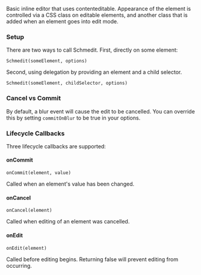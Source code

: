 Basic inline editor that uses contenteditable.  Appearance of the element is controlled via a CSS class on editable
elements, and another class that is added when an element goes into edit mode.

### Setup

There are two ways to call Schmedit.  First, directly on some element:

```
Schmedit(someElement, options)
```

Second, using delegation by providing an element and a child selector. 

```
Schmedit(someElement, childSelector, options)
```


### Cancel vs Commit

By default, a blur event will cause the edit to be cancelled. You can override this by setting `commitOnBlur` to be true
in your options.

### Lifecycle Callbacks

Three lifecycle callbacks are supported:

#### onCommit

`onCommit(element, value)`

Called when an element's value has been changed.

#### onCancel

`onCancel(element)`

Called when editing of an element was cancelled.

#### onEdit

`onEdit(element)`

Called before editing begins. Returning false will prevent editing from occurring.
